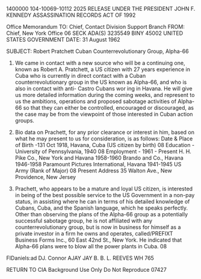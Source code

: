 1400000
104-10069-10112
2025 RELEASE UNDER THE PRESIDENT JOHN F. KENNEDY ASSASSINATION RECORDS ACT OF 1992

Office Memorandum
TO: Chief, Contact Division
Support Branch
FROM: Chief, New York Office
06
SECK
ADA(S) 3235549
BINY 45002
UNITED STATES GOVERNMENT
DATE: 31 August 1962

SUBJECT: Robert Pratchett Cuban Counterrevolutionary Group, Alpha-66

1. We came in contact with a new source who will be a continuing one,
known as Robert A. Pratchett, a US citizen with 27 years experience in
Cuba who is currently in direct contact with a Cuban counterrevolutionary
group in the US known as Alpha-66, and who is also in contact with anti-
Castro Cubans wor ing in Havana. He will give us more detailed information
during the coming weeks, and represent to us the ambitions, operations
and proposed sabotage activities of Alpha-66 so that they can either be
controlled, encouraged or discouraged, as the case may be from the
viewpoint of those interested in Cuban action groups.

2. Bio data on Prachett, for any prior clearance or interest in
him, based on what he may present to us for consideration, is as follows:
Date & Place of Birth -131 Oct 1918, Havana, Cuba (US citizen
by birth)
08
Education - University of Pennsylvania, 1940
08
Employment - 1961 - Present H. H. Pike Co., New York and Havana
1958-1960 Brando and Co., Havana
1946-1958 Paramount Pictures International, Havana
1941-1945 US Army (Rank of Major)
08
Present Address 35 Walton Ave., New Providence, New Jersey

3. Prachett, who appears to be a mature and loyal US citizen, is
interested in being of the best possible service to the US Government in
a non-pay status, in assisting where he can in terms of his detailed
knowledge of Cubans, Cuba, and the Spanish language, which he speaks
perfectly. Other than observing the plans of the Alpha-66 group as a
potentially successful sabotage group, he is not affiliated with any
counterrevolutionary group, but is now in business for himself as a
private investor in a firm he owns and operates, called/PREFIXT Business
Forms Inc., 60 East 42nd St., New York. He indicated that Alpha-66 plans
were to blow all the power plants in Cuba.
08

FIDaniels:ad
DJ. Connor
AJAY JAY B. B. L. REEVES
WH 765

RETURN TO CIA
Background Use Only
Do Not Reproduce
07427
